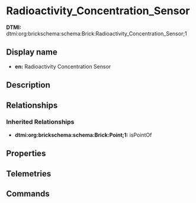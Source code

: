 # Radioactivity_Concentration_Sensor
**DTMI:** dtmi:org:brickschema:schema:Brick:Radioactivity_Concentration_Sensor;1
## Display name
- **en:** Radioactivity Concentration Sensor
## Description
## Relationships
### Inherited Relationships
* **dtmi:org:brickschema:schema:Brick:Point;1:** isPointOf
## Properties
## Telemetries
## Commands
